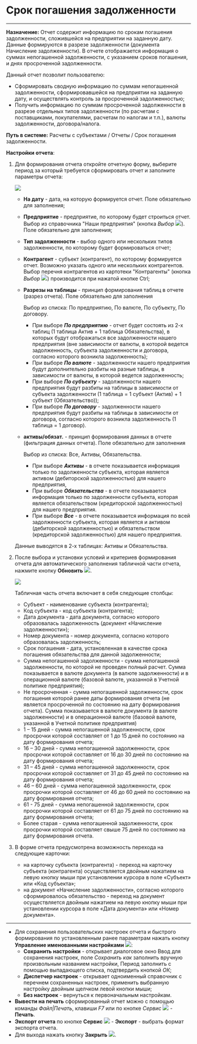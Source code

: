 ﻿# Срок погашения задолженности

----------
**Назначение:** Отчет содержит информацию по срокам погашения задолженности, сложившейся на предприятии на заданную дату. Данные формируются в разрезе задолженности (документа Начисление задолженности). В отчете отображается информация о суммах непогашенной задолженности, с указанием сроков погашения, и днях просроченной задолженности.

Данный отчет позволит пользователю:
- Сформировать сводную информацию по суммам непогашенной задолженности, сформировавшейся на предприятии на заданную дату,
и осуществлять контроль за просроченной задолженностью;
- Получить информацию по суммам просроченной задолженности в разрезе отдельных типов задолженности (по расчетам с поставщиками,
покупателями, расчетам по налогам и т.п.), валюты задолженности, договора/налога.


**Путь в системе:** Расчеты с субъектами / Отчеты / Срок погашения задолженности.

**Настройки отчета**:

1. Для формирования отчета откройте отчетную форму, выберите период за который требуется сформировать отчет и заполните параметры отчета:  

    ![](topic:.AddFiles.Screenshot_20272.jpg)

    * **На дату** - дата, на которую формируется отчет. Поле обязательно для заполнения;
    * **Предприятие** - предприятие, по которому будет строиться отчет. Выбор из справочника "Наши предприятия" (кнопка *Выбор* ![](topic:Com.AddFiles.Buttons.Btn_select_.png)). Поле обязательно для заполнения;
    * **Тип задолженности** - выбор одного или нескольких типов задолженности, по которому будет формироваться отчет;
    * **Контрагент** - субъект (контрагент), по которому формируется отчет. Возможно указать одного или нескольких контрагентов.
    Выбор перечня контрагентов из картотеки "Контрагенты" (кнопка *Выбор* ![](topic:Com.AddFiles.Buttons.Btn_select_.png)) производится при нажатой кнопке Ctrl;
    * **Разрезы на таблицы** - принцип формирования таблиц в отчете (разрез отчета). Поле обязательно для заполнения

        Выбор из списка: По предприятию, По валюте, По субъекту, По договору.
        * При выборе ***По предприятию*** - отчет будет состоять из 2-х таблиц (1 таблица Актив + 1 таблица Обязательства), в которых будут отображаться все задолженности
        нашего предприятия (вне зависимости от валюты, в которой ведется задолженность, субъекта задолженности и договора, согласно которого возникла задолженность);
        * При выборе ***По валюте*** - задолженности нашего предприятия будут дополнительно разбиты на разные таблицы, в зависимости от валюты, в которой ведется задолженность;
        * При выборе ***По субъекту*** - задолженности нашего предприятия будут разбиты на таблицы в зависимости от субъекта задолженности (1 таблица = 1 субъект (Актив) + 1 субъект (Обязательство));
        * При выборе ***По договору*** - задолженности нашего предприятия будут разбиты на таблицы в зависимости от договора, согласно которого возникла задолженность (1 таблица = 1 договор).

    * **активы/обязат.** - принцип формирования данных в отчете (фильтрация данных отчета). Поле обязательно для заполнения

        Выбор из списка: Все, Активы, Обязательства.
        * При выборе ***Активы*** - в отчете показывается информация только по задолженности субъекта, которая является активом (дебиторской задолженностью) для нашего предприятия,
        * При выборе ***Обязательства*** - в отчете показывается информация только по задолженности субъекта, которая является обязательством (кредиторской задолженностью) для нашего предприятия.
        * При выборе ***Все*** - в отчете показывается информация по всей задолженности субъекта, которая является и активом (дебиторской задолженностью) и обязательством (кредиторской задолженностью) для нашего предприятия.

    Данные выводятся в 2-х таблицах: Активы и Обязательства.


2. После выбора и установки условий и критериев формирования отчета для автоматического заполнения табличной части отчета, нажмите кнопку **Обновить** ![](topic:Com.AddFiles.Buttons.Btn_Refresh.png).

    ![](topic:.AddFiles.Screenshot_20291.jpg)

    Табличная часть отчета включает в себя следующие столбцы:

    * Субъект - наименование субъекта (контрагента);
    * Код субъекта - код субъекта (контрагента);
    * Дата документа - дата документа, согласно которого образовалась задолженность (документ «Начисление задолженности»);
    * Номер документа - номер документа, согласно которого образовалась задолженность;
    * Срок погашения - дата, установленная в качестве срока погашения обязательства для данной задолженности;
    * Сумма непогашенной задолженности - сумма непогашенной задолженности, по которой не проведен полный расчет. Сумма показывается в валюте документа (в валюте задолженности) и в операционной валюте (базовой валюте, указанной в Учетной политике предприятия);
    * Не просроченная - сумма непогашенной задолженности, срок погашения которой ранее даты формирования отчета (не является просроченной по состоянию на дату формирования отчета).
    Сумма показывается в валюте документа (в валюте задолженности) и в операционной валюте (базовой валюте, указанной в Учетной политике предприятия)
    * 1 – 15 дней - сумма непогашенной задолженности, срок просрочки которой составляет от 1 до 15 дней по состоянию на дату формирования отчета;
    * 16 – 30 дней - сумма непогашенной задолженности, срок просрочки которой составляет от 16 до 30 дней по состоянию на дату формирования отчета;
    * 31 – 45 дней - сумма непогашенной задолженности, срок просрочки которой составляет от 31 до 45 дней по состоянию на дату формирования отчета;
    * 46 – 60 дней - сумма непогашенной задолженности, срок просрочки которой составляет от 46 до 60 дней по состоянию на дату формирования отчета;
    * 61 - 75 дней - сумма непогашенной задолженности, срок просрочки которой составляет от 61 до 75 дней по состоянию на дату формирования отчета;
    * Более старая - сумма непогашенной задолженности, срок просрочки которой составляет свыше 75 дней по состоянию на дату формирования отчета.

3. В форме отчета предусмотрена возможность перехода на следующие карточки:

    - на карточку субъекта (контрагента) - переход на карточку субъекта (контрагента) осуществляется двойным нажатием на левую кнопку мыши при установлении курсора в поле «Субъект» или «Код субъекта»;
    - на документ «Начисление задолженности», согласно которого сформировалось обязательство - переход на документ осуществляется двойным нажатием на левую кнопку мыши при установлении курсора в поле «Дата документа» или «Номер документа».

__________________________________________________

- Для сохранения пользовательских настроек отчета и быстрого формирования по установленным ранее параметрам нажать кнопку **Управление именованными настройками** ![](topic:Com.AddFiles.Buttons.Btn_Settings_menager.png):
    - **Сохранить настройки** -  открывает диалоговое окно Ввод для сохранения настроек, поле *Сохранить как* заполнить вручную произвольным названием настройки, Период заполнить с помощью выпадающего списка, подтвердить кнопкой *ОК*;
    - **Диспетчер настроек** - открывает одноименный справочник с перечнем сохраненных настроек, применить выбранную настройку двойным щелчком левой кнопки мыши;
    - **Без настроек** - вернуться к первоначальным настройкам.
- **Вывести на печать** сформированный отчет можно с помощью команды *Файл|Печать*, клавиши *F7* или по кнопке *Сервис* ![](topic:Com.AddFiles.Buttons.Btn_SystemMenu.png) - **Печать**.
- **Экспорт отчета** по кнопке **Сервис** ![](topic:Com.AddFiles.Buttons.Btn_SystemMenu.png) - **Экспорт** - выбрать формат экспорта отчета.
- Для выхода нажать кнопку **Закрыть** ![](topic:Com.AddFiles.Buttons.Btn_CloseCancel.png).

